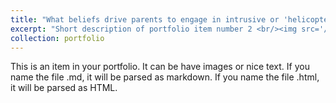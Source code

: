 ```yaml
---
title: "What beliefs drive parents to engage in intrusive or 'helicopter' parenting?"
excerpt: "Short description of portfolio item number 2 <br/><img src='/images/parenting_icon.png'>"
collection: portfolio
---
```


This is an item in your portfolio. It can be have images or nice text. If you name the file .md, it will be parsed as markdown. If you name the file .html, it will be parsed as HTML.
